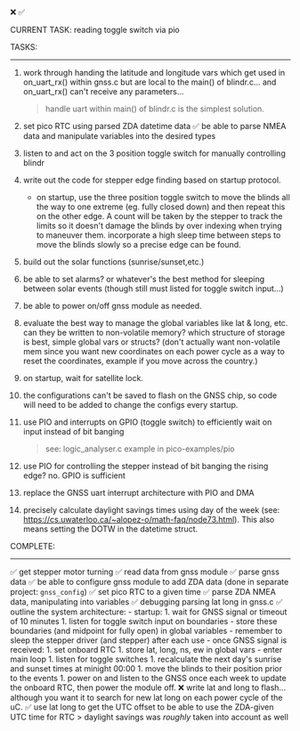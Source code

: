 ❌
✅


CURRENT TASK:
reading toggle switch via pio


TASKS:
______________________________________________________________________________
1. work through handing the latitude and longitude vars which get used in on_uart_rx() within gnss.c but are local to
the main() of blindr.c... and on_uart_rx() can't receive any parameters...
    > handle uart within main() of blindr.c is the simplest solution.
1. set pico RTC using parsed ZDA datetime data
    ✅ be able to parse NMEA data and manipulate variables into the desired types

1. listen to and act on the 3 position toggle switch for manually controlling blindr
1. write out the code for stepper edge finding based on startup protocol.
    - on startup, use the three position toggle switch to move the blinds all the way to one extreme (eg. fully closed down) and then repeat this on the other edge. A count will be taken by the stepper to track the limits so it doesn't damage the blinds by over indexing when trying to maneuver them. incorporate a high sleep time between steps to move the blinds slowly so a precise edge can be found.
1. build out the solar functions (sunrise/sunset,etc.)
1. be able to set alarms? or whatever's the best method for sleeping between solar events (though still must listed for toggle switch input...)
1. be able to power on/off gnss module as needed.
1. evaluate the best way to manage the global variables like lat & long, etc. can they be written to non-volatile memory? which structure of storage is best, simple global vars or structs? (don't actually want non-volatile mem since you want new coordinates on each power cycle as a way to reset the coordinates, example if you move across the country.)
1. on startup, wait for satellite lock.
1. the configurations can't be saved to flash on the GNSS chip, so code will need to be added to change the configs every startup.
1. use PIO and interrupts on GPIO (toggle switch) to efficiently wait on input instead of bit banging
    > see: logic_analyser.c example in pico-examples/pio
1. use PIO for controlling the stepper instead of bit banging the rising edge? no. GPIO is sufficient
1. replace the GNSS uart interrupt architecture with PIO and DMA
1. precisely calculate daylight savings times using day of the week (see: https://cs.uwaterloo.ca/~alopez-o/math-faq/node73.html). This also means setting the DOTW in the datetime struct.


COMPLETE:
______________________________________________________________________________
✅ get stepper motor turning
✅ read data from gnss module
✅ parse gnss data
✅ be able to configure gnss module to add ZDA data (done in separate project: `gnss_config`)
✅ set pico RTC to a given time
✅ parse ZDA NMEA data, manipulating into variables
✅ debugging parsing lat long in gnss.c
✅ outline the system architecture:
    - startup:
        1. wait for GNSS signal or timeout of 10 minutes
        1. listen for toggle switch input on boundaries
            - store these boundaries (and midpoint for fully open) in global variables
            - remember to sleep the stepper driver (and stepper) after each use
    - once GNSS signal is received:
        1. set onboard RTC
        1. store lat, long, ns, ew in global vars
    - enter main loop
        1. listen for toggle switches
        1. recalculate the next day's sunrise and sunset times at minight 00:00
        1. move the blinds to their position prior to the events
        1. power on and listen to the GNSS once each week to update the onboard RTC, then power the module off.
❌ write lat and long to flash... although you want it to search for new lat long on each power cycle of the uC.
✅ use lat long to get the UTC offset to be able to use the ZDA-given UTC time for RTC
    > daylight savings was *roughly* taken into account as well


